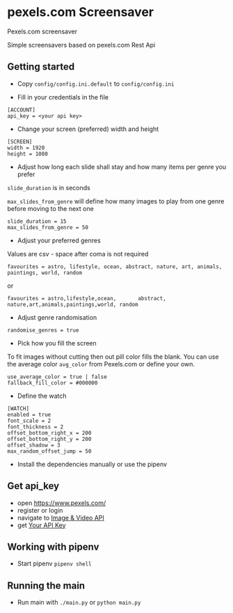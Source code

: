 # pexels.com Screensaver

Pexels.com screensaver

Simple screensavers based on pexels.com Rest Api

## Getting started

- Copy `config/config.ini.default` to `config/config.ini`

- Fill in your credentials in the file
```
[ACCOUNT]
api_key = <your api key>
```

- Change your screen (preferred) width and height
```
[SCREEN]
width = 1920
height = 1080
```

- Adjust how long each slide shall stay and how many items per genre you prefer

`slide_duration` is in seconds

`max_slides_from_genre` will define how many images to play from one genre before moving to the next one
```
slide_duration = 15
max_slides_from_genre = 50
```

- Adjust your preferred genres

Values are csv - space after coma is not required
```
favourites = astro, lifestyle, ocean, abstract, nature, art, animals, paintings, world, random
```
or
```
favourites = astro,lifestyle,ocean,       abstract,        nature,art,animals,paintings,world, random
```

- Adjust genre randomisation
```
randomise_genres = true
```

- Pick how you fill the screen

To fit images without cutting then out pill color fills the blank.
You can use the average color `avg_color` from Pexels.com or define your own.
```
use_average_color = true | false
fallback_fill_color = #000000
```

- Define the watch

```
[WATCH]
enabled = true
font_scale = 2
font_thickness = 2
offset_bottom_right_x = 200
offset_bottom_right_y = 200
offset_shadow = 3
max_random_offset_jump = 50
```

- Install the dependencies manually or use the pipenv

## Get api_key

- open https://www.pexels.com/
- register or login
- navigate to [Image & Video API](https://www.pexels.com/api/)
- get [Your API Key](https://www.pexels.com/api/new/)

## Working with pipenv

- Start pipenv
`pipenv shell`

## Running the main

- Run main with `./main.py` or `python main.py`
